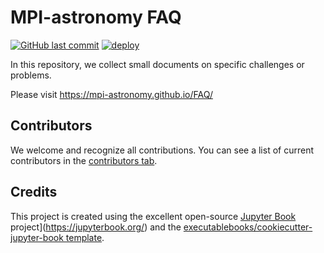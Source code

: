# MPI-astronomy FAQ

[![GitHub last commit](https://img.shields.io/github/last-commit/mpi-astronomy/FAQ?label=last%20update)](https://github.com/mpi-astronomy/FAQ/commits/main)
[![deploy](https://github.com/mpi-astronomy/FAQ/actions/workflows/deploy.yml/badge.svg)](https://github.com/mpi-astronomy/FAQ/actions/workflows/deploy.yml)

In this repository, we collect small documents on specific challenges or problems.

Please visit https://mpi-astronomy.github.io/FAQ/ 

## Contributors

We welcome and recognize all contributions. You can see a list of current contributors in the [contributors tab](https://github.com/mpi-astronomy/FAQ/graphs/contributors).

## Credits

This project is created using the excellent open-source [Jupyter Book](https://jupyterbook.org/) project](https://jupyterbook.org/) and the [executablebooks/cookiecutter-jupyter-book template](https://github.com/executablebooks/cookiecutter-jupyter-book).
